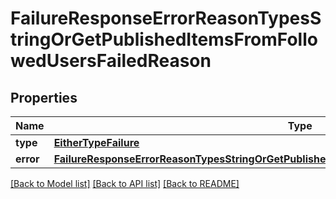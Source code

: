# FailureResponseErrorReasonTypesStringOrGetPublishedItemsFromFollowedUsersFailedReason

## Properties
Name | Type | Description | Notes
------------ | ------------- | ------------- | -------------
**type** | [**EitherTypeFailure**](EitherTypeFailure.md) |  | 
**error** | [**FailureResponseErrorReasonTypesStringOrGetPublishedItemsFromFollowedUsersFailedReasonError**](FailureResponseErrorReasonTypesStringOrGetPublishedItemsFromFollowedUsersFailedReasonError.md) |  | 

[[Back to Model list]](../README.md#documentation-for-models) [[Back to API list]](../README.md#documentation-for-api-endpoints) [[Back to README]](../README.md)


